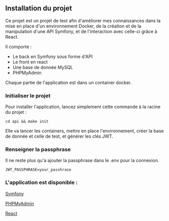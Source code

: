 ## Installation du projet 

Ce projet est un projet de test afin d'améliorer mes connaissances dans la mise en place d'un environnement Docker, de la création et de la manipulation d'une API Symfony, et de l'interaction avec celle-ci grâce à React. 

Il comporte : 
* Le back en Symfony sous forme d'API
* Le front en react
* Une base de donnée MySQL
* PHPMyAdmin

Chaque partie de l'application est dans un container docker.

### Initialiser le projet

Pour installer l'application, lancez simplement cette commande à la racine du projet :

```
cd api && make init
```
Elle va lancer les containers, mettre en place l'environnement, créer la base de donnée et celle de test, et générer les clés JWT. 

### Renseigner la passphrase

Il ne reste plus qu'a ajouter la passphrase dans le .env pour la connexion. 

```
JWT_PASSPHRASE=your_passhrase
```
### L'application est disponible : 

[Symfony](http://localhost:8000) 

[PHPMyAdmin](http://localhost:8080)

[React](http://localhost:3000)




